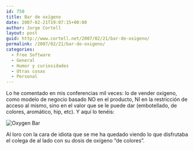 ```yaml
---
id: 750
title: Bar de oxí­geno
date: 2007-02-21T19:07:15+00:00
author: Jorge Cortell
layout: post
guid: http://www.cortell.net/2007/02/21/bar-de-oxigeno/
permalink: /2007/02/21/bar-de-oxigeno/
categories:
  - Free Software
  - General
  - Humor y curiosidades
  - Otras cosas
  - Personal
---
```

Lo he comentado en mis conferencias mil veces: lo de vender oxí­geno, como modelo de negocio basado NO en el producto, NI en la restricción de acceso al mismo, sino en el valor que se le puede dar (embotellado, de colores, aromático, hip, etc). Y aquí­ lo tenéis:
  
![Oxygen Bar](http://farm1.static.flickr.com/176/397771599_60fb32c503.jpg?v=1172076771 "Oxygen Bar")

Al loro con la cara de idiota que se me ha quedado viendo lo que disfrutaba el colega de al lado con su dosis de oxí­geno &#8220;de colores&#8221;.